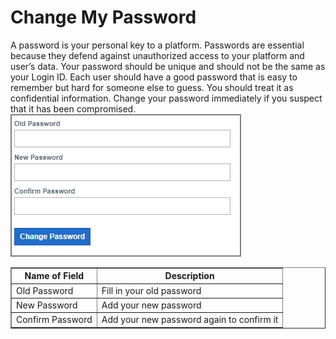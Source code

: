 # Change My Password
A password is your personal key to a platform. Passwords are essential because they defend against unauthorized access to your platform and user’s data. Your password should be unique and should not be the same as your Login ID. Each user should have a good password that is easy to remember but hard for someone else to guess. You should treat it as confidential information. Change your password immediately if you suspect that it has been compromised.<br> 
      <img src="images/end_user_images/password_form.png" alt="User form" style="border: 2px solid  gray;"><br>
    <table border="1">
        <tr>
            <th>Name of Field</th>
            <th>Description</th>
        </tr>
        <tr>
            <td>Old Password</td>
            <td>Fill in your old password</td>
        </tr>
        <tr>
            <td>New Password</td>
            <td>Add your new password</td>
        </tr>
        <tr>
            <td>Confirm Password</td>
            <td>Add your new password again to confirm it</td>
        </tr>
    </table>